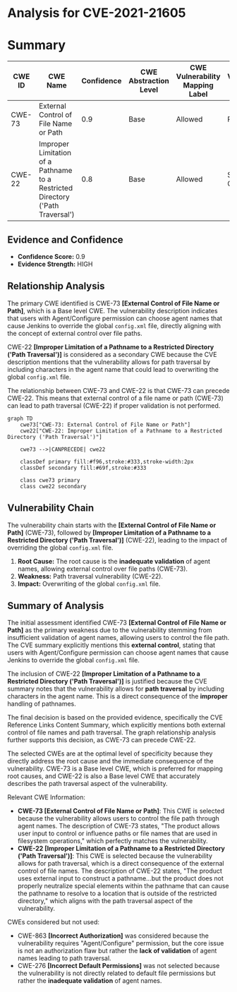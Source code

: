 # Analysis for CVE-2021-21605

# Summary
| CWE ID | CWE Name | Confidence | CWE Abstraction Level | CWE Vulnerability Mapping Label | CWE-Vulnerability Mapping Notes |
|---|---|---|---|---|---|
| CWE-73 | External Control of File Name or Path | 0.9 | Base | Allowed | Primary CWE |
| CWE-22 | Improper Limitation of a Pathname to a Restricted Directory ('Path Traversal') | 0.8 | Base | Allowed | Secondary Candidate |

## Evidence and Confidence

*   **Confidence Score:** 0.9
*   **Evidence Strength:** HIGH

## Relationship Analysis
The primary CWE identified is CWE-73 **[External Control of File Name or Path]**, which is a Base level CWE. The vulnerability description indicates that users with Agent/Configure permission can choose agent names that cause Jenkins to override the global `config.xml` file, directly aligning with the concept of external control over file paths.

CWE-22 **[Improper Limitation of a Pathname to a Restricted Directory ('Path Traversal')]** is considered as a secondary CWE because the CVE description mentions that the vulnerability allows for path traversal by including characters in the agent name that could lead to overwriting the global `config.xml` file.

The relationship between CWE-73 and CWE-22 is that CWE-73 can precede CWE-22. This means that external control of a file name or path (CWE-73) can lead to path traversal (CWE-22) if proper validation is not performed.

```mermaid
graph TD
    cwe73["CWE-73: External Control of File Name or Path"]
    cwe22["CWE-22: Improper Limitation of a Pathname to a Restricted Directory ('Path Traversal')"]
    
    cwe73 -->|CANPRECEDE| cwe22
    
    classDef primary fill:#f96,stroke:#333,stroke-width:2px
    classDef secondary fill:#69f,stroke:#333
    
    class cwe73 primary
    class cwe22 secondary
```

## Vulnerability Chain
The vulnerability chain starts with the **[External Control of File Name or Path]** (CWE-73), followed by **[Improper Limitation of a Pathname to a Restricted Directory ('Path Traversal')]** (CWE-22), leading to the impact of overriding the global `config.xml` file.
1.  **Root Cause:** The root cause is the **inadequate validation** of agent names, allowing external control over file paths (CWE-73).
2.  **Weakness:** Path traversal vulnerability (CWE-22).
3.  **Impact:** Overwriting of the global `config.xml` file.

## Summary of Analysis
The initial assessment identified CWE-73 **[External Control of File Name or Path]** as the primary weakness due to the vulnerability stemming from insufficient validation of agent names, allowing users to control the file path. The CVE summary explicitly mentions this **external control**, stating that users with Agent/Configure permission can choose agent names that cause Jenkins to override the global `config.xml` file.

The inclusion of CWE-22 **[Improper Limitation of a Pathname to a Restricted Directory ('Path Traversal')]** is justified because the CVE summary notes that the vulnerability allows for **path traversal** by including characters in the agent name. This is a direct consequence of the **improper** handling of pathnames.

The final decision is based on the provided evidence, specifically the CVE Reference Links Content Summary, which explicitly mentions both external control of file names and path traversal. The graph relationship analysis further supports this decision, as CWE-73 can precede CWE-22.

The selected CWEs are at the optimal level of specificity because they directly address the root cause and the immediate consequence of the vulnerability. CWE-73 is a Base level CWE, which is preferred for mapping root causes, and CWE-22 is also a Base level CWE that accurately describes the path traversal aspect of the vulnerability.

Relevant CWE Information:
- **CWE-73 [External Control of File Name or Path]**: This CWE is selected because the vulnerability allows users to control the file path through agent names. The description of CWE-73 states, "The product allows user input to control or influence paths or file names that are used in filesystem operations," which perfectly matches the vulnerability.
- **CWE-22 [Improper Limitation of a Pathname to a Restricted Directory ('Path Traversal')]**: This CWE is selected because the vulnerability allows for path traversal, which is a direct consequence of the external control of file names. The description of CWE-22 states, "The product uses external input to construct a pathname...but the product does not properly neutralize special elements within the pathname that can cause the pathname to resolve to a location that is outside of the restricted directory," which aligns with the path traversal aspect of the vulnerability.

CWEs considered but not used:
- CWE-863 **[Incorrect Authorization]** was considered because the vulnerability requires "Agent/Configure" permission, but the core issue is not an authorization flaw but rather the **lack of validation** of agent names leading to path traversal.
- CWE-276 **[Incorrect Default Permissions]** was not selected because the vulnerability is not directly related to default file permissions but rather the **inadequate validation** of agent names.